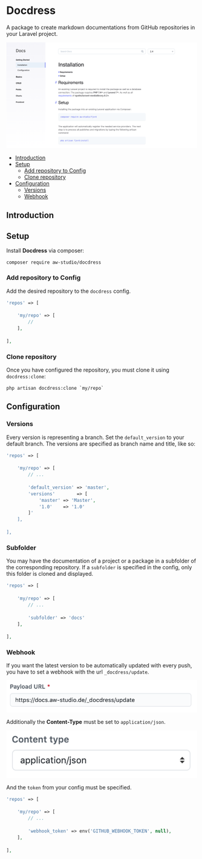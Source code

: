 # Docdress

A package to create markdown documentations from GitHub repositories in your
Laravel project.

![Docdress](screen.png 'Docdress')

-   [Introduction](#introduction)
-   [Setup](#setup)
    -   [Add repository to Config](#add-repository-to-config)
    -   [Clone repository](#clone-repository)
-   [Configuration](#configuration)
    -   [Versions](#versions)
    -   [Webhook](#webhook)

<a name="introduction">

## Introduction

<a name="setup">

## Setup

Install **Docdress** via composer:

```shell
composer require aw-studio/docdress
```

<a name="add-repository-to-config">

### Add repository to Config

Add the desired repository to the `docdress` config.

```php
'repos' => [

    'my/repo' => [
        //
    ],

],
```

<a name="clone-repository">

### Clone repository

Once you have configured the repository, you must clone it using
`docdress:clone`:

```shell
php artisan docdress:clone `my/repo`
```

<a name="configuration">

## Configuration

<a name="versions">

### Versions

Every version is representing a branch. Set the `default_version` to your
default branch. The versions are specified as branch name and title, like so:

```php
'repos' => [

    'my/repo' => [
        // ...

        'default_version' => 'master',
        'versions'        => [
            'master' => 'Master',
            '1.0'    => '1.0'
        ]'
    ],

],
```

<a name="subfolder">

### Subfolder

You may have the documentation of a project or a package in a subfolder of the
corresponding repository. If a `subfolder` is specified in the config, only this
folder is cloned and displayed.

```php
'repos' => [

    'my/repo' => [
        // ...

        'subfolder' => 'docs'
    ],

],
```

<a name="webhook">

### Webhook

If you want the latest version to be automatically updated with every push, you
have to set a webhook with the url `_docdress/update`.

![webhook-url](webhook-url.png 'Webhook Url')

Additionally the **Content-Type** must be set to `application/json`.

![webhook-content-type](webhook-content-type.png 'Webhook Content Type')

And the `token` from your config must be specified.

```php
'repos' => [

    'my/repo' => [
        // ...

        'webhook_token' => env('GITHUB_WEBHOOK_TOKEN', null),
    ],

],
```
